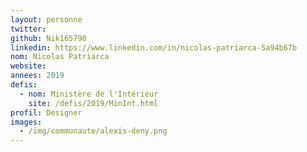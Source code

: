 ```yaml
---
layout: personne
twitter:
github: Nik165790
linkedin: https://www.linkedin.com/in/nicolas-patriarca-5a94b67b
nom: Nicolas Patriarca
website:
annees: 2019
defis:
  - nom: Ministère de l'Intérieur
    site: /defis/2019/MinInt.html
profil: Designer
images:
  - /img/communaute/alexis-deny.png
---
```

